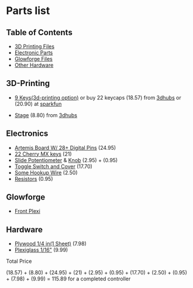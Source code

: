 # Parts list

## Table of Contents

* [3D Printing Files](#3D-Printing)
* [Electronic Parts](#Electronics)
* [Glowforge Files](#Glowforge)
* [Other Hardware](#Hardware)

## 3D-Printing

* [9 Keys(3d-printing option)](3d-Print/9-keys.stl) or buy 22 keycaps (18.57) from [3dhubs](https://www.3dhubs.com/) or (20.90) at [sparkfun](https://www.sparkfun.com/products/15305)

* [Stage](3d-Print/Stage.stl)  (8.80) from [3dhubs](https://www.3dhubs.com/)

## Electronics

* [Artemis Board W/ 28+ Digital Pins](https://www.sparkfun.com/search/results?term=artemis) (24.95)
* [22 Cherry MX keys](https://novelkeys.xyz/collections/switches/products/cherry-switches)  (21)
* [Slide Potentiometer](https://www.sparkfun.com/products/9119) & [Knob](https://www.sparkfun.com/products/9120) (2.95) + (0.95)
* [Toggle Switch and Cover](https://www.sparkfun.com/products/11310) (17.70)
* [Some Hookup Wire](https://www.sparkfun.com/products/8024) (2.50)
* [Resistors](https://www.sparkfun.com/products/14490) (0.95)

## Glowforge

* [Front Plexi](Glowforge/front-plexi.svg)

## Hardware

* [Plywood 1/4 in(1 Sheet)](https://www.homedepot.com/p/Sanded-Plywood-Common-15-32-in-x-2-ft-x-2-ft-Actual-0-451-in-x-23-75-in-x-23-75-in-300888/202093832) (7.98)
* [Plexiglass 1/16"](https://www.amazon.com/transparente-policarbonato-resistente-plexigl%C3%A1s-manualidades/dp/B07MQTDF4R/ref=psdc_11260350011_t1_B016PE9W1W) (9.99)


Total Price

(18.57) + (8.80) + (24.95) + (21) + (2.95) + (0.95) + (17.70) + (2.50) + (0.95) + (7.98) + (9.99) = 115.89 for a completed controller
